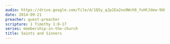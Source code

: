 ```yaml
---
audio: https://drive.google.com/file/d/1QSy_qJp1Ea2no9Wch9_YvHtJdew-9UOg/view
date: 2014-09-21
preacher: guest-preacher
scripture: 1 Timothy 1:8-17
series: membership-in-the-church
title: Saints and Sinners
---
```

